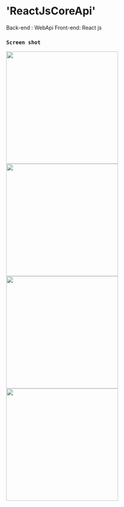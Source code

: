 
# 'ReactJsCoreApi'

Back-end : WebApi
Front-end: React js

### `Screen shot`

 <img src="font-end-app/screens/img1.png" width="300" height="300"/> <img src="font-end-app/screens/img2.png" width="300" height="300"/>
 <img src="font-end-app/screens/img4.png" width="300" height="300"/> <img src="font-end-app/screens/img4.png" width="300" height="300"/>